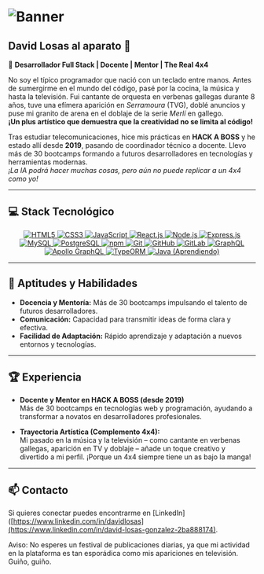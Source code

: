 # ![Banner](./assets/banner.jpg)

## David Losas al aparato 👋

🚀 **Desarrollador Full Stack | Docente | Mentor | The Real 4x4**

No soy el típico programador que nació con un teclado entre manos. Antes de sumergirme en el mundo del código, pasé por la cocina, la música y hasta la televisión. Fui cantante de orquesta en verbenas gallegas durante 8 años, tuve una efímera aparición en *Serramoura* (TVG), doblé anuncios y puse mi granito de arena en el doblaje de la serie *Merlí* en gallego.  
**¡Un plus artístico que demuestra que la creatividad no se limita al código!**

Tras estudiar telecomunicaciones, hice mis prácticas en **HACK A BOSS** y he estado allí desde **2019**, pasando de coordinador técnico a docente. Llevo más de 30 bootcamps formando a futuros desarrolladores en tecnologías y herramientas modernas.  
*¡La IA podrá hacer muchas cosas, pero aún no puede replicar a un 4x4 como yo!*

---

## 💻 Stack Tecnológico

<div align="center">
  <!-- Lenguajes y Frameworks Frontend -->
  <a href="https://developer.mozilla.org/es/docs/Web/HTML">
    <img alt="HTML5" src="https://img.shields.io/badge/HTML5-E34F26?style=flat&logo=html5&logoColor=white" />
  </a>
  <a href="https://developer.mozilla.org/es/docs/Web/CSS">
    <img alt="CSS3" src="https://img.shields.io/badge/CSS3-1572B6?style=flat&logo=css3&logoColor=white" />
  </a>
  <a href="https://developer.mozilla.org/es/docs/Web/JavaScript">
    <img alt="JavaScript" src="https://img.shields.io/badge/JavaScript-F7DF1E?style=flat&logo=javascript&logoColor=black" />
  </a>
  <a href="https://reactjs.org/">
    <img alt="React.js" src="https://img.shields.io/badge/React-20232A?style=flat&logo=react&logoColor=61DAFB" />
  </a>

  <!-- Backend y Servidores -->
  <a href="https://nodejs.org/">
    <img alt="Node.js" src="https://img.shields.io/badge/Node.js-339933?style=flat&logo=node.js&logoColor=white" />
  </a>
  <a href="https://expressjs.com/">
    <img alt="Express.js" src="https://img.shields.io/badge/Express.js-000000?style=flat&logo=express&logoColor=white" />
  </a>

  <!-- Bases de Datos -->
  <a href="https://www.mysql.com/">
    <img alt="MySQL" src="https://img.shields.io/badge/MySQL-4479A1?style=flat&logo=mysql&logoColor=white" />
  </a>
  <a href="https://www.postgresql.org/">
    <img alt="PostgreSQL" src="https://img.shields.io/badge/PostgreSQL-336791?style=flat&logo=postgresql&logoColor=white" />
  </a>

  <!-- Herramientas y Control de Versiones -->
  <a href="https://www.npmjs.com/">
    <img alt="npm" src="https://img.shields.io/badge/npm-CB3837?style=flat&logo=npm&logoColor=white" />
  </a>
  <a href="https://git-scm.com/">
    <img alt="Git" src="https://img.shields.io/badge/Git-F05032?style=flat&logo=git&logoColor=white" />
  </a>
  <a href="https://github.com/">
    <img alt="GitHub" src="https://img.shields.io/badge/GitHub-181717?style=flat&logo=github&logoColor=white" />
  </a>
  <a href="https://gitlab.com/">
    <img alt="GitLab" src="https://img.shields.io/badge/GitLab-FCA121?style=flat&logo=gitlab&logoColor=white" />
  </a>

  <!-- APIs y ORM -->
  <a href="https://graphql.org/">
    <img alt="GraphQL" src="https://img.shields.io/badge/GraphQL-E10098?style=flat&logo=graphql&logoColor=white" />
  </a>
  <a href="https://www.apollographql.com/">
    <img alt="Apollo GraphQL" src="https://img.shields.io/badge/Apollo-311C87?style=flat&logo=apollo-graphql&logoColor=white" />
  </a>
  <a href="https://typeorm.io/">
    <img alt="TypeORM" src="https://img.shields.io/badge/TypeORM-2C2255?style=flat&logo=typeorm&logoColor=white" />
  </a>

  <!-- Aprendiendo -->
  <a href="https://www.java.com/">
    <img alt="Java (Aprendiendo)" src="https://img.shields.io/badge/Java-007396?style=flat&logo=java&logoColor=white" />
  </a>
</div>

---

## 🌟 Aptitudes y Habilidades

- **Docencia y Mentoría:** Más de 30 bootcamps impulsando el talento de futuros desarrolladores.  
- **Comunicación:** Capacidad para transmitir ideas de forma clara y efectiva.  
- **Facilidad de Adaptación:** Rápido aprendizaje y adaptación a nuevos entornos y tecnologías.

---

## 🏆 Experiencia

- **Docente y Mentor en HACK A BOSS (desde 2019)**  
  Más de 30 bootcamps en tecnologías web y programación, ayudando a transformar a novatos en desarrolladores profesionales.

- **Trayectoria Artística (Complemento 4x4):**  
  Mi pasado en la música y la televisión – como cantante en verbenas gallegas, aparición en TV y doblaje – añade un toque creativo y divertido a mi perfil. ¡Porque un 4x4 siempre tiene un as bajo la manga!

---

## 📫 Contacto

Si quieres conectar puedes encontrarme en [LinkedIn]([https://www.linkedin.com/in/davidlosas](https://www.linkedin.com/in/david-losas-gonzalez-2ba888174).  

Aviso: No esperes un festival de publicaciones diarias, ya que mi actividad en la plataforma es tan esporádica como mis apariciones en televisión. Guiño, guiño.
